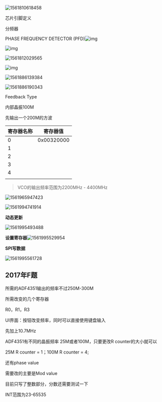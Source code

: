 

![1561810618458](https://raw.githubusercontent.com/Ryushane/ADF4351-ESP32-SPI/master/Pictures/1561810618458.png)

芯片引脚定义

分频器

PHASE FREQUENCY DETECTOR (PFD)![img](https://raw.githubusercontent.com/Ryushane/ADF4351-ESP32-SPI/master/Pictures/12152-33252-01.gif)

![img](https://raw.githubusercontent.com/Ryushane/ADF4351-ESP32-SPI/master/Pictures/12152-33253-02.gif)

![1561812029565](https://raw.githubusercontent.com/Ryushane/ADF4351-ESP32-SPI/master/Pictures/1561812029565.png)

![img](https://raw.githubusercontent.com/Ryushane/ADF4351-ESP32-SPI/master/Pictures/12152-33254-03.gif)

![1561886139384](https://raw.githubusercontent.com/Ryushane/ADF4351-ESP32-SPI/master/Pictures/1561886139384.png)

![1561886190343](https://raw.githubusercontent.com/Ryushane/ADF4351-ESP32-SPI/master/Pictures/1561886190343.png)

Feedback Type

内部晶振100M

先输出一个200M的方波

| 寄存器名称 | 寄存器值   |
| ---------- | ---------- |
| 0          | 0x00320000 |
| 1          |            |
| 2          |            |
| 3          |            |
| 4          |            |
|            |            |

> VCO的输出频率范围为2200MHz - 4400MHz

![1561965947423](https://raw.githubusercontent.com/Ryushane/ADF4351-ESP32-SPI/master/Pictures/1561965947423.png)

![1561994741914](https://raw.githubusercontent.com/Ryushane/ADF4351-ESP32-SPI/master/Pictures/1561994741914.png)

**动态更新**

![1561995493488](https://raw.githubusercontent.com/Ryushane/ADF4351-ESP32-SPI/master/Pictures/1561995493488.png)

**设置寄存器**![1561995529954](https://raw.githubusercontent.com/Ryushane/ADF4351-ESP32-SPI/master/Pictures/1561995529954.png)



**SPI写数据**

![1561995561728](https://raw.githubusercontent.com/Ryushane/ADF4351-ESP32-SPI/master/Pictures/1561995561728.png)

## 2017年F题

所需的ADF4351输出的频率不过250M-300M

所需改变的几个寄存器

R0，R1，R3

UI界面：按钮改变频率，同时可以直接使用键盘输入

先加上10.7MHz

ADF4351有不同的晶振频率 25M或者100M，只要更改R counter的大小就可以

25M R counter = 1；100M R counter = 4;

还有phase value

需要改的主要是Mod value

目前只写了整数部分，分数还需要测试一下

INT范围为23-65535

